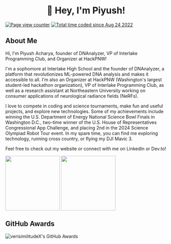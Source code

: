 <h1 align="center">👋 Hey, I'm Piyush!</h1>

<p>
  <a href="https://wakatime.com/@a4ceabdf-2dc5-47ba-b7f7-063983cd9f4c"><img src="https://visitor-badge.laobi.icu/badge?page_id=VerisimilitudeX.VerisimilitudeX" alt="Page view counter" /></a>
  <a href="https://wakatime.com/@a4ceabdf-2dc5-47ba-b7f7-063983cd9f4c"><img src="https://wakatime.com/badge/user/a4ceabdf-2dc5-47ba-b7f7-063983cd9f4c.svg" alt="Total time coded since Aug 24 2022" /></a>
</p>

<h2 align-"left">About Me</h2>

Hi, I'm Piyush Acharya, founder of DNAnalyzer, VP of Interlake Programming Club, and Organizer at HackPNW!

I'm a sophomore at Interlake High School and the founder of DNAnalyzer, a platform that revolutionizes ML-powered DNA analysis and makes it accessible to all. I'm also an Organizer at HackPNW (Washington's largest student-led hackathon organization), VP of Interlake Programming Club, as well as a research assistant at Northeastern University working on consumer applications of neurological radiance fields (NeRFs).

I love to compete in coding and science tournaments, make fun and useful projects, and explore new technologies. Some of my achievements include winning the U.S. Department of Energy National Science Bowl Finals in Washington D.C., two-time winner of the U.S. House of Representatives Congressional App Challenge, and placing 2nd in the 2024 Science Olympiad Robot Tour event. In my spare time, you can find me exploring technology, running cross country, or flying my DJI Mavic 3.

Feel free to check out my website or connect with me on LinkedIn or Dev.to!

<p align="left">
  <img align="center" height="170" src="https://github-readme-stats.vercel.app/api?username=verisimilitudeX&count_private=true&show_icons=true&theme=tokyonight&border_radius=15" />
  <img align="center" height="170" src="https://github-readme-stats.vercel.app/api/top-langs/?username=verisimilitudex&layout=compact&border_color=fff&&theme=tokyonight&border_radius=11&hide=jupyter%20notebook&langs_count=6" />
</p>
  <h2>GitHub Awards</h2>
  <p align="left"> <img src="https://github-trophies.vercel.app/?username=verisimilitudex&theme=tokyonight&border_radius=15" alt="verisimilitudeX's GitHub Awards"/></p>
